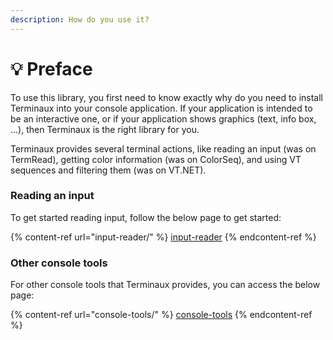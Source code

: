 ```yaml
---
description: How do you use it?
---
```


# 💡 Preface

To use this library, you first need to know exactly why do you need to install Terminaux into your console application. If your application is intended to be an interactive one, or if your application shows graphics (text, info box, ...), then Terminaux is the right library for you.

Terminaux provides several terminal actions, like reading an input (was on TermRead), getting color information (was on ColorSeq), and using VT sequences and filtering them (was on VT.NET).

### Reading an input

To get started reading input, follow the below page to get started:

{% content-ref url="input-reader/" %}
[input-reader](input-reader/)
{% endcontent-ref %}

### Other console tools

For other console tools that Terminaux provides, you can access the below page:

{% content-ref url="console-tools/" %}
[console-tools](console-tools/)
{% endcontent-ref %}
